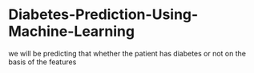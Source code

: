 # Diabetes-Prediction-Using-Machine-Learning
we will be predicting that whether the patient has diabetes or not on the basis of the features
